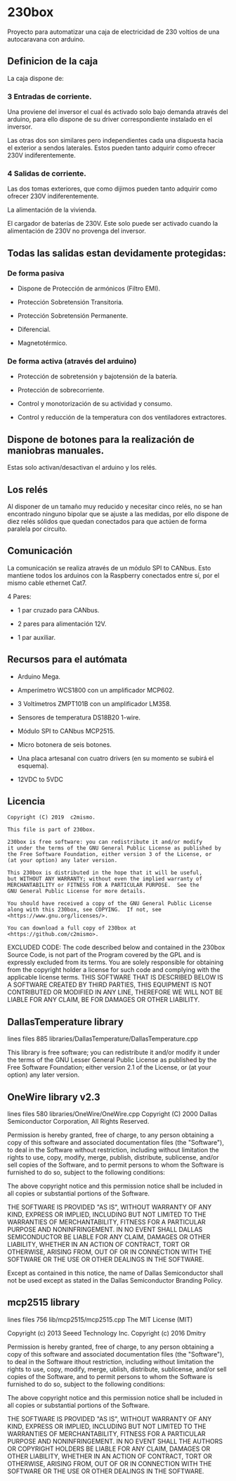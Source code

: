 # 230box

Proyecto para automatizar una caja de electricidad de 230 voltios de una autocaravana con arduino.

## Definicion de la caja

La caja dispone de:

### 3 Entradas de corriente.

Una proviene del inversor el cual és activado solo bajo demanda através del arduino, para ello dispone de su driver correspondiente instalado en el inversor.

Las otras dos son similares pero independientes cada una dispuesta hacia el exterior a sendos laterales. Estos pueden tanto adquirir como ofrecer 230V indiferentemente.

### 4 Salidas de corriente.

Las dos tomas exteriores, que como dijimos pueden tanto adquirir como ofrecer 230V indiferentemente.

La alimentación de la vivienda.

El cargador de baterías de 230V. Este solo puede ser activado cuando la alimentación de 230V no provenga del inversor.

## Todas las salidas estan devidamente protegidas:

### De forma pasiva

* Dispone de Protección de armónicos (Filtro EMI).

* Protección Sobretensión Transitoria.

* Protección Sobretensión Permanente.

* Diferencial.

* Magnetotérmico.

### De forma activa (através del arduino)

* Protección de sobretensión y bajotensión de la batería.

* Protección de sobrecorriente.

* Control y monotorización de su actividad y consumo.

* Control y reducción de la temperatura con dos ventiladores extractores.


## Dispone de botones para la realización de maniobras manuales.

Estas solo activan/desactivan el arduino y los relés.

## Los relés

Al disponer de un tamaño muy reducido y necesitar cinco relés, no se han encontrado ninguno bipolar que se ajuste a las medidas, por ello dispone de diez relés sólidos que quedan conectados para que actúen de forma paralela por circuito.

## Comunicación

La comunicación se realiza através de un módulo SPI to CANbus. Esto mantiene todos los arduinos con la Raspberry conectados entre sí, por el mismo cable ethernet Cat7.

4 Pares:

* 1 par cruzado para CANbus.

* 2 pares para alimentación 12V.

* 1 par auxiliar.


## Recursos para el autómata

* Arduino Mega.

* Amperímetro WCS1800 con un amplificador MCP602.

* 3 Voltímetros ZMPT101B con un amplificador LM358.

* Sensores de temperatura DS18B20 1-wire.

* Módulo SPI to CANbus MCP2515.

* Micro botonera de seis botones.

* Una placa artesanal con cuatro drivers (en su momento se subirá el esquema).

* 12VDC to 5VDC


## Licencia


    Copyright (C) 2019  c2mismo.

    This file is part of 230box.

    230box is free software: you can redistribute it and/or modify
    it under the terms of the GNU General Public License as published by
    the Free Software Foundation, either version 3 of the License, or
    (at your option) any later version.

    This 230box is distributed in the hope that it will be useful,
    but WITHOUT ANY WARRANTY; without even the implied warranty of
    MERCHANTABILITY or FITNESS FOR A PARTICULAR PURPOSE.  See the
    GNU General Public License for more details.

    You should have received a copy of the GNU General Public License
    along with this 230box, see COPYING.  If not, see <https://www.gnu.org/licenses/>.

    You can download a full copy of 230box at <https://github.com/c2mismo>.




  EXCLUDED CODE:
    The code described below and contained in the 230box Source Code,
    is not part of the Program covered by the GPL and is expressly excluded
    from its terms.  You are solely responsible for obtaining from
    the copyright holder a license for such code and complying with
    the applicable license terms.
    THIS SOFTWARE THAT IS DESCRIBED BELOW IS A SOFTWARE CREATED BY
    THIRD PARTIES, THIS EQUIPMENT IS NOT CONTRIBUTED OR MODIFIED
    IN ANY LINE, THEREFORE WE WILL NOT BE LIABLE FOR ANY CLAIM,
    BE FOR DAMAGES OR OTHER LIABILITY.

  DallasTemperature library
---------------------------------------------------------------------------
  lines   files
  885     libraries/DallasTemperature/DallasTemperature.cpp

  This library is free software; you can redistribute it and/or
  modify it under the terms of the GNU Lesser General Public
  License as published by the Free Software Foundation; either
  version 2.1 of the License, or (at your option) any later version.


  OneWire library v2.3
---------------------------------------------------------------------------
  lines   files
  580     libraries/OneWire/OneWire.cpp
  Copyright (C) 2000 Dallas Semiconductor Corporation, All Rights Reserved.

  Permission is hereby granted, free of charge, to any person obtaining a
  copy of this software and associated documentation files (the "Software"),
  to deal in the Software without restriction, including without limitation
  the rights to use, copy, modify, merge, publish, distribute, sublicense,
  and/or sell copies of the Software, and to permit persons to whom the
  Software is furnished to do so, subject to the following conditions:

  The above copyright notice and this permission notice shall be included
  in all copies or substantial portions of the Software.

  THE SOFTWARE IS PROVIDED "AS IS", WITHOUT WARRANTY OF ANY KIND, EXPRESS
  OR IMPLIED, INCLUDING BUT NOT LIMITED TO THE WARRANTIES OF
  MERCHANTABILITY,  FITNESS FOR A PARTICULAR PURPOSE AND NONINFRINGEMENT.
  IN NO EVENT SHALL DALLAS SEMICONDUCTOR BE LIABLE FOR ANY CLAIM, DAMAGES
  OR OTHER LIABILITY, WHETHER IN AN ACTION OF CONTRACT, TORT OR OTHERWISE,
  ARISING FROM, OUT OF OR IN CONNECTION WITH THE SOFTWARE OR THE USE OR
  OTHER DEALINGS IN THE SOFTWARE.

  Except as contained in this notice, the name of Dallas Semiconductor
  shall not be used except as stated in the Dallas Semiconductor
  Branding Policy.


  mcp2515 library
---------------------------------------------------------------------------
  lines   files
  756     lib/mcp2515/mcp2515.cpp
  The MIT License (MIT)

  Copyright (c) 2013 Seeed Technology Inc. Copyright (c) 2016 Dmitry

  Permission is hereby granted, free of charge, to any person obtaining a copy of this
  software and associated documentation files (the "Software"), to deal in the Software 
  ithout restriction, including without limitation the rights to use, copy, modify, merge, 
  ublish, distribute, sublicense, and/or sell copies of the Software, and to permit persons
  to whom the Software is furnished to do so, subject to the following conditions:

  The above copyright notice and this permission notice shall be included in all copies or
  substantial portions of the Software.

  THE SOFTWARE IS PROVIDED "AS IS", WITHOUT WARRANTY OF ANY KIND, EXPRESS OR IMPLIED,
  INCLUDING BUT NOT LIMITED TO THE WARRANTIES OF MERCHANTABILITY, FITNESS FOR A PARTICULAR
  PURPOSE AND NONINFRINGEMENT. IN NO EVENT SHALL THE AUTHORS OR COPYRIGHT HOLDERS BE LIABLE
  FOR ANY CLAIM, DAMAGES OR OTHER LIABILITY, WHETHER IN AN ACTION OF CONTRACT, TORT OR
  OTHERWISE, ARISING FROM, OUT OF OR IN CONNECTION WITH THE SOFTWARE OR THE USE OR OTHER
  DEALINGS IN THE SOFTWARE.
